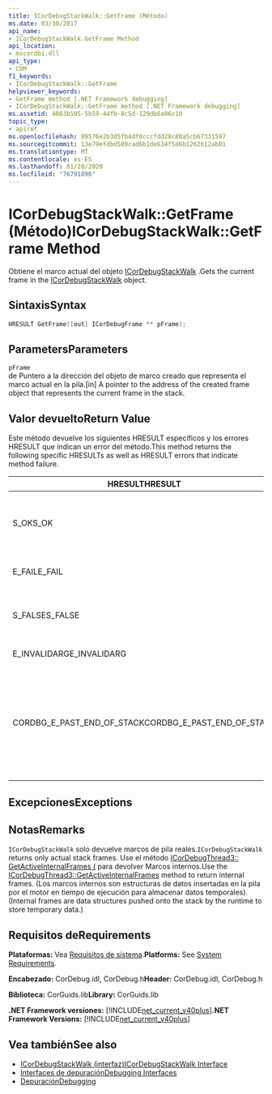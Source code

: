 ```yaml
---
title: ICorDebugStackWalk::GetFrame (Método)
ms.date: 03/30/2017
api_name:
- ICorDebugStackWalk.GetFrame Method
api_location:
- mscordbi.dll
api_type:
- COM
f1_keywords:
- ICorDebugStackWalk::GetFrame
helpviewer_keywords:
- GetFrame method [.NET Framework debugging]
- ICorDebugStackWalk::GetFrame method [.NET Framework debugging]
ms.assetid: 4083b505-5b59-44fb-8c5d-129db6a96c10
topic_type:
- apiref
ms.openlocfilehash: 89576e2b3d5fb4df0cccfdd28c80a5cb67331597
ms.sourcegitcommit: 13e79efdbd589cad6b1de634f5d6b1262b12ab01
ms.translationtype: MT
ms.contentlocale: es-ES
ms.lasthandoff: 01/28/2020
ms.locfileid: "76791896"
---
```

# <a name="icordebugstackwalkgetframe-method"></a><span data-ttu-id="c1441-102">ICorDebugStackWalk::GetFrame (Método)</span><span class="sxs-lookup"><span data-stu-id="c1441-102">ICorDebugStackWalk::GetFrame Method</span></span>
<span data-ttu-id="c1441-103">Obtiene el marco actual del objeto [ICorDebugStackWalk](icordebugstackwalk-interface.md) .</span><span class="sxs-lookup"><span data-stu-id="c1441-103">Gets the current frame in the [ICorDebugStackWalk](icordebugstackwalk-interface.md) object.</span></span>  
  
## <a name="syntax"></a><span data-ttu-id="c1441-104">Sintaxis</span><span class="sxs-lookup"><span data-stu-id="c1441-104">Syntax</span></span>  
  
```cpp  
HRESULT GetFrame([out] ICorDebugFrame ** pFrame);  
```  
  
## <a name="parameters"></a><span data-ttu-id="c1441-105">Parameters</span><span class="sxs-lookup"><span data-stu-id="c1441-105">Parameters</span></span>  
 `pFrame`  
 <span data-ttu-id="c1441-106">de Puntero a la dirección del objeto de marco creado que representa el marco actual en la pila.</span><span class="sxs-lookup"><span data-stu-id="c1441-106">[in] A pointer to the address of the created frame object that represents the current frame in the stack.</span></span>  
  
## <a name="return-value"></a><span data-ttu-id="c1441-107">Valor devuelto</span><span class="sxs-lookup"><span data-stu-id="c1441-107">Return Value</span></span>  
 <span data-ttu-id="c1441-108">Este método devuelve los siguientes HRESULT específicos y los errores HRESULT que indican un error del método.</span><span class="sxs-lookup"><span data-stu-id="c1441-108">This method returns the following specific HRESULTs as well as HRESULT errors that indicate method failure.</span></span>  
  
|<span data-ttu-id="c1441-109">HRESULT</span><span class="sxs-lookup"><span data-stu-id="c1441-109">HRESULT</span></span>|<span data-ttu-id="c1441-110">Descripción</span><span class="sxs-lookup"><span data-stu-id="c1441-110">Description</span></span>|  
|-------------|-----------------|  
|<span data-ttu-id="c1441-111">S_OK</span><span class="sxs-lookup"><span data-stu-id="c1441-111">S_OK</span></span>|<span data-ttu-id="c1441-112">El tiempo de ejecución devolvió correctamente el marco actual.</span><span class="sxs-lookup"><span data-stu-id="c1441-112">The runtime successfully returned the current frame.</span></span>|  
|<span data-ttu-id="c1441-113">E_FAIL</span><span class="sxs-lookup"><span data-stu-id="c1441-113">E_FAIL</span></span>|<span data-ttu-id="c1441-114">No se devolvió el marco actual.</span><span class="sxs-lookup"><span data-stu-id="c1441-114">The current frame was not returned.</span></span>|  
|<span data-ttu-id="c1441-115">S_FALSE</span><span class="sxs-lookup"><span data-stu-id="c1441-115">S_FALSE</span></span>|<span data-ttu-id="c1441-116">El marco actual es un marco de pila nativo.</span><span class="sxs-lookup"><span data-stu-id="c1441-116">The current frame is a native stack frame.</span></span>|  
|<span data-ttu-id="c1441-117">E_INVALIDARG</span><span class="sxs-lookup"><span data-stu-id="c1441-117">E_INVALIDARG</span></span>|<span data-ttu-id="c1441-118">`pFrame` es null.</span><span class="sxs-lookup"><span data-stu-id="c1441-118">`pFrame` is null.</span></span>|  
|<span data-ttu-id="c1441-119">CORDBG_E_PAST_END_OF_STACK</span><span class="sxs-lookup"><span data-stu-id="c1441-119">CORDBG_E_PAST_END_OF_STACK</span></span>|<span data-ttu-id="c1441-120">El puntero de marco ya está al final de la pila; por lo tanto, no se puede tener acceso a ningún fotograma adicional.</span><span class="sxs-lookup"><span data-stu-id="c1441-120">The frame pointer is already at the end of the stack; therefore, no additional frames can be accessed.</span></span>|  
  
## <a name="exceptions"></a><span data-ttu-id="c1441-121">Excepciones</span><span class="sxs-lookup"><span data-stu-id="c1441-121">Exceptions</span></span>  
  
## <a name="remarks"></a><span data-ttu-id="c1441-122">Notas</span><span class="sxs-lookup"><span data-stu-id="c1441-122">Remarks</span></span>  
 <span data-ttu-id="c1441-123">`ICorDebugStackWalk` solo devuelve marcos de pila reales.</span><span class="sxs-lookup"><span data-stu-id="c1441-123">`ICorDebugStackWalk` returns only actual stack frames.</span></span> <span data-ttu-id="c1441-124">Use el método [ICorDebugThread3:: GetActiveInternalFrames (](icordebugthread3-getactiveinternalframes-method.md) para devolver Marcos internos.</span><span class="sxs-lookup"><span data-stu-id="c1441-124">Use the [ICorDebugThread3::GetActiveInternalFrames](icordebugthread3-getactiveinternalframes-method.md) method to return internal frames.</span></span> <span data-ttu-id="c1441-125">(Los marcos internos son estructuras de datos insertadas en la pila por el motor en tiempo de ejecución para almacenar datos temporales).</span><span class="sxs-lookup"><span data-stu-id="c1441-125">(Internal frames are data structures pushed onto the stack by the runtime to store temporary data.)</span></span>  
  
## <a name="requirements"></a><span data-ttu-id="c1441-126">Requisitos de</span><span class="sxs-lookup"><span data-stu-id="c1441-126">Requirements</span></span>  
 <span data-ttu-id="c1441-127">**Plataformas:** Vea [Requisitos de sistema](../../../../docs/framework/get-started/system-requirements.md).</span><span class="sxs-lookup"><span data-stu-id="c1441-127">**Platforms:** See [System Requirements](../../../../docs/framework/get-started/system-requirements.md).</span></span>  
  
 <span data-ttu-id="c1441-128">**Encabezado:** CorDebug.idl, CorDebug.h</span><span class="sxs-lookup"><span data-stu-id="c1441-128">**Header:** CorDebug.idl, CorDebug.h</span></span>  
  
 <span data-ttu-id="c1441-129">**Biblioteca:** CorGuids.lib</span><span class="sxs-lookup"><span data-stu-id="c1441-129">**Library:** CorGuids.lib</span></span>  
  
 <span data-ttu-id="c1441-130">**.NET Framework versiones:** [!INCLUDE[net_current_v40plus](../../../../includes/net-current-v40plus-md.md)]</span><span class="sxs-lookup"><span data-stu-id="c1441-130">**.NET Framework Versions:** [!INCLUDE[net_current_v40plus](../../../../includes/net-current-v40plus-md.md)]</span></span>  
  
## <a name="see-also"></a><span data-ttu-id="c1441-131">Vea también</span><span class="sxs-lookup"><span data-stu-id="c1441-131">See also</span></span>

- [<span data-ttu-id="c1441-132">ICorDebugStackWalk (interfaz)</span><span class="sxs-lookup"><span data-stu-id="c1441-132">ICorDebugStackWalk Interface</span></span>](icordebugstackwalk-interface.md)
- [<span data-ttu-id="c1441-133">Interfaces de depuración</span><span class="sxs-lookup"><span data-stu-id="c1441-133">Debugging Interfaces</span></span>](debugging-interfaces.md)
- [<span data-ttu-id="c1441-134">Depuración</span><span class="sxs-lookup"><span data-stu-id="c1441-134">Debugging</span></span>](index.md)
